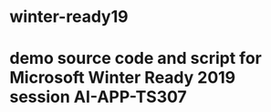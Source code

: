 # winter-ready19

# demo source code and script for Microsoft Winter Ready 2019 session AI-APP-TS307
